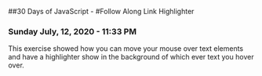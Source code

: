 ##30 Days of JavaScript - 
#Follow Along Link Highlighter  

### Sunday July, 12, 2020 - 11:33 PM

This exercise showed how you can move your mouse over text elements and have a highlighter show in the background of which ever text you hover over.
